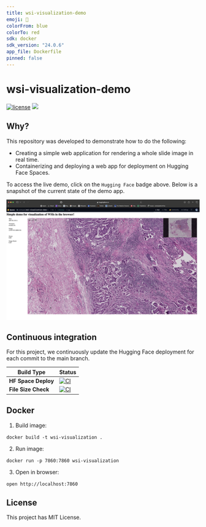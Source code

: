 ```yaml
---
title: wsi-visualization-demo
emoji: 🔬
colorFrom: blue
colorTo: red
sdk: docker
sdk_version: "24.0.6"
app_file: Dockerfile
pinned: false
---
```


# wsi-visualization-demo

[![license](https://img.shields.io/github/license/DAVFoundation/captain-n3m0.svg?style=flat-square)](https://github.com/andreped/wsi-visualization-demo/blob/main/LICENSE.md)
<a target="_blank" href="https://huggingface.co/spaces/andreped/wsi-visualization-demo"><img src="https://img.shields.io/badge/🤗%20Hugging%20Face-Spaces-yellow.svg"></a>

## Why?

This repository was developed to demonstrate how to do the following:
* Creating a simple web application for rendering a whole slide image in real time.
* Containerizing and deploying a web app for deployment on Hugging Face Spaces.

To access the live demo, click on the `Hugging Face` badge above. Below is a snapshot of the current state of the demo app.

<img width="1400" alt="Screenshot" src="assets/demo-hf-spaces.png">

## Continuous integration

For this project, we continuously update the Hugging Face deployment for each commit to the main branch.

| Build Type | Status |
| - | - |
| **HF Space Deploy** | [![CI](https://github.com/andreped/wsi-visualization-demo/workflows/Deploy/badge.svg)](https://github.com/andreped/wsi-visualization-demo/actions) |
| **File Size Check** | [![CI](https://github.com/andreped/wsi-visualization-demo/workflows/Check%20file%20size/badge.svg)](https://github.com/andreped/wsi-visualization-demo/actions) |

## Docker

1. Build image:
```
docker build -t wsi-visualization .
```

2. Run image:
```
docker run -p 7860:7860 wsi-visualization
```

3. Open in browser:
```
open http://localhost:7860
```

## License

This project has MIT License.
